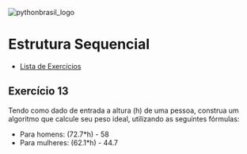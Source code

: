 ![pythonbrasil_logo](https://github.com/MatheusLPolidoro/python_brasil/assets/89528428/7c43d52a-bf1a-4add-9b72-72962962a3f9)

# Estrutura Sequencial 
- [Lista de Exercícios](https://github.com/MatheusLPolidoro/python_brasil)

## Exercício 13

Tendo como dado de entrada a altura (h) de uma pessoa, construa um algoritmo que calcule seu peso ideal, utilizando as seguintes fórmulas:
- Para homens: (72.7*h) - 58
- Para mulheres: (62.1*h) - 44.7